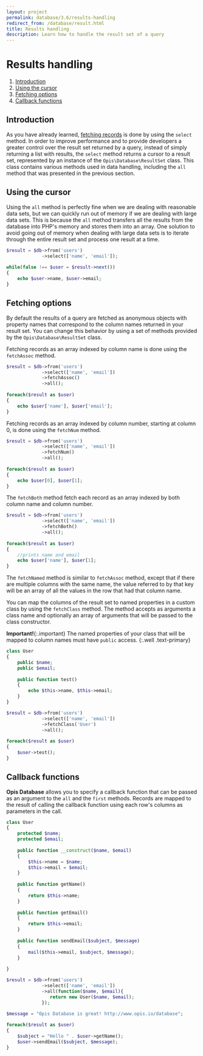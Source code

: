 ```yaml
---
layout: project
permalink: database/3.6/results-handling
redirect_from: /database/result.html
title: Results handling
description: Learn how to handle the result set of a query
---
```

# Results handling

1. [Introduction](#introduction)
2. [Using the cursor](#using-the-cursor)
3. [Fetching options](#fetching-options)
4. [Callback functions](#callback-functions)

## Introduction

As you have already learned, [fetching records](fetch-records) 
is done by using the `select` method. In order to improve performance and to
 provide developers a greater control over the result set returned by a query, 
instead of simply returning a list with results, the `select` method returns a 
cursor to a result set, represented by an instance of the `Opis\Database\ResultSet` class. 
This class contains various methods used in data handling, including the `all` method 
that was presented in the previous section. 

## Using the cursor

Using the `all` method is perfectly fine when we are dealing with reasonable 
data sets, but we can quickly run out of memory if we are dealing with large data sets.
 This is because the `all` method transfers all the results from the database into PHP's 
memory and stores them into an array. One solution to avoid going out of memory when 
dealing with large data sets is to iterate through the entire result set and process one result at a time. 

```php
$result = $db->from('users')
             ->select(['name', 'email']);
             
while(false !== $user = $result->next())
{
    echo $user->name, $user->email;
}
```

## Fetching options

By default the results of a query are fetched as anonymous objects with property 
names that correspond to the column names returned in your result set.
You can change this behavior by using a set of methods provided by the 
`Opis\Database\ResultSet` class.

Fetching records as an array indexed by column name is done using the `fetchAssoc` method.  

```php
$result = $db->from('users')
             ->select(['name', 'email'])
             ->fetchAssoc()
             ->all();
             
foreach($result as $user)
{
    echo $user['name'], $user['email'];
}
```

Fetching records as an array indexed by column number, starting at column 0, 
is done using the `fetchNum` method. 

```php
$result = $db->from('users')
             ->select(['name', 'email'])
             ->fetchNum()
             ->all();
             
foreach($result as $user)
{
    echo $user[0], $user[1];
}
```

The `fetchBoth` method fetch each record as an array indexed by both column name and column number. 

```php
$result = $db->from('users')
             ->select(['name', 'email'])
             ->fetchBoth()
             ->all();
             
foreach($result as $user)
{
    //prints name and email
    echo $user['name'], $user[1];
}
```

The `fetchNamed` method is similar to `fetchAssoc` method, except that if there
are multiple columns with the same name, the value referred to by that key will
be an array of all the values in the row that had that column name. 

You can map the columns of the result set to named properties in a custom class 
by using the `fetchClass` method. The method accepts as arguments a class name 
and optionally an array of arguments that will be passed to the class constructor. 

**Important!**{:.important}
The named properties of your class that will be mapped to column
names must have `public` access. 
{:.well .text-primary}

```php
class User
{
    public $name;
    public $email;
    
    public function test()
    {
        echo $this->name, $this->email;
    }
}

$result = $db->from('users')
             ->select(['name', 'email'])
             ->fetchClass('User')
             ->all();
             
foreach($result as $user)
{
    $user->test();
}
```

## Callback functions

**Opis Database** allows you to specify a callback function that can be passed 
as an argument to the `all` and the `first` methods. Records are mapped to the 
result of calling the callback function using each row's columns as parameters in the call. 

```php
class User
{
    protected $name;
    protected $email;
    
    public function __construct($name, $email)
    {
        $this->name = $name;
        $this->email = $email;
    }
    
    public function getName()
    {
        return $this->name;
    }
    
    public function getEmail()
    {
        return $this->email;
    }
    
    public function sendEmail($subject, $message)
    {
        mail($this->email, $subject, $message);
    }
    
}

$result = $db->from('users')
             ->select(['name', 'email'])
             ->all(function($name, $email){
                return new User($name, $email);
             });

$message = "Opis Database is great! http://www.opis.io/database";
             
foreach($result as $user)
{
    $subject = "Hello " . $user->getName();
    $user->sendEmail($subject, $message);
}
```